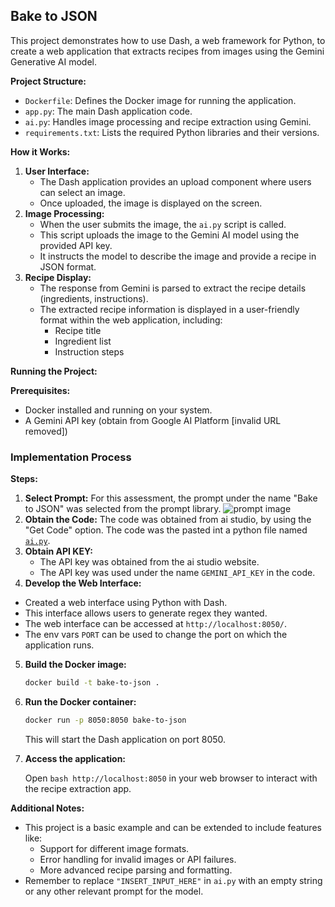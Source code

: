 ## Bake to JSON 

This project demonstrates how to use Dash, a web framework for Python, to create a web application that extracts recipes from images using the Gemini Generative AI model.

**Project Structure:**

* `Dockerfile`: Defines the Docker image for running the application.
* `app.py`: The main Dash application code.
* `ai.py`: Handles image processing and recipe extraction using Gemini.
* `requirements.txt`: Lists the required Python libraries and their versions.

**How it Works:**

1. **User Interface:**
   - The Dash application provides an upload component where users can select an image.
   - Once uploaded, the image is displayed on the screen.
2. **Image Processing:**
   - When the user submits the image, the `ai.py` script is called.
   - This script uploads the image to the Gemini AI model using the provided API key.
   - It instructs the model to describe the image and provide a recipe in JSON format.
3. **Recipe Display:**
   - The response from Gemini is parsed to extract the recipe details (ingredients, instructions).
   - The extracted recipe information is displayed in a user-friendly format within the web application, including:
     - Recipe title
     - Ingredient list 
     - Instruction steps

**Running the Project:**

**Prerequisites:**

* Docker installed and running on your system.
* A Gemini API key (obtain from Google AI Platform [invalid URL removed])

### Implementation Process

**Steps:**

1. **Select Prompt:**
    For this assessment, the prompt under the name "Bake to JSON" was selected from the prompt library. ![prompt image]()
2. **Obtain the Code:**
    The code was obtained from ai studio, by using the "Get Code" option. The code was the pasted int a python file named [`ai.py`](./ai.py).
3. **Obtain API KEY:**
    - The API key was obtained from the ai studio website.
    - The API key was used under the name `GEMINI_API_KEY` in the code.
4. **Develop the Web Interface:**
  - Created a web interface using Python with Dash.
  - This interface allows users to generate regex they wanted.
  - The web interface can be accessed at `http://localhost:8050/`.
  - The env vars `PORT` can be used to change the port on which the application runs. 

5. **Build the Docker image:**

   ```bash
   docker build -t bake-to-json .
   ```

6. **Run the Docker container:**

   ```bash
   docker run -p 8050:8050 bake-to-json
   ```

   This will start the Dash application on port 8050.

7. **Access the application:**

   Open  ```bash http://localhost:8050``` in your web browser to interact with the recipe extraction app.

**Additional Notes:**

* This project is a basic example and can be extended to include features like:
   - Support for different image formats.
   - Error handling for invalid images or API failures.
   - More advanced recipe parsing and formatting.
* Remember to replace `"INSERT_INPUT_HERE"` in `ai.py` with an empty string or any other relevant prompt for the model.
